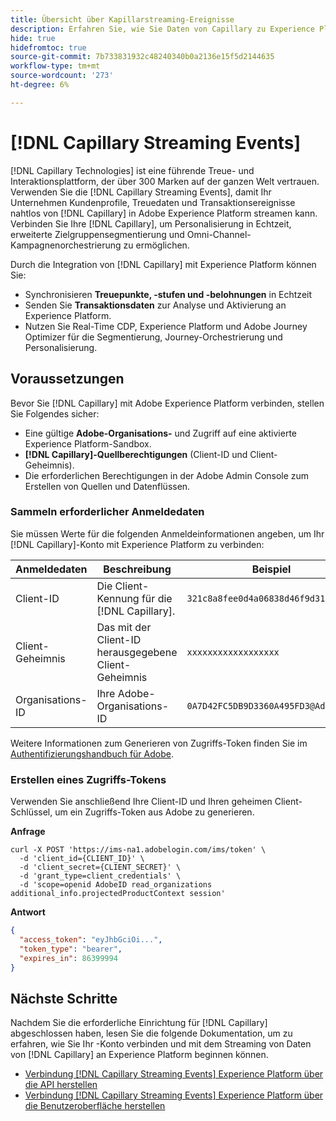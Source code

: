 ```yaml
---
title: Übersicht über Kapillarstreaming-Ereignisse
description: Erfahren Sie, wie Sie Daten von Capillary zu Experience Platform streamen.
hide: true
hidefromtoc: true
source-git-commit: 7b733831932c48240340b0a2136e15f5d2144635
workflow-type: tm+mt
source-wordcount: '273'
ht-degree: 6%

---
```


# [!DNL Capillary Streaming Events]

[!DNL Capillary Technologies] ist eine führende Treue- und Interaktionsplattform, der über 300 Marken auf der ganzen Welt vertrauen. Verwenden Sie die [!DNL Capillary Streaming Events], damit Ihr Unternehmen Kundenprofile, Treuedaten und Transaktionsereignisse nahtlos von [!DNL Capillary] in Adobe Experience Platform streamen kann. Verbinden Sie Ihre [!DNL Capillary], um Personalisierung in Echtzeit, erweiterte Zielgruppensegmentierung und Omni-Channel-Kampagnenorchestrierung zu ermöglichen.

Durch die Integration von [!DNL Capillary] mit Experience Platform können Sie:

* Synchronisieren **Treuepunkte, -stufen und -belohnungen** in Echtzeit
* Senden Sie **Transaktionsdaten** zur Analyse und Aktivierung an Experience Platform.
* Nutzen Sie Real-Time CDP, Experience Platform und Adobe Journey Optimizer für die Segmentierung, Journey-Orchestrierung und Personalisierung.

## Voraussetzungen

Bevor Sie [!DNL Capillary] mit Adobe Experience Platform verbinden, stellen Sie Folgendes sicher:

* Eine gültige **Adobe-Organisations-** und Zugriff auf eine aktivierte Experience Platform-Sandbox.
* **[!DNL Capillary]-Quellberechtigungen** (Client-ID und Client-Geheimnis).
* Die erforderlichen Berechtigungen in der Adobe Admin Console zum Erstellen von Quellen und Datenflüssen.

### Sammeln erforderlicher Anmeldedaten

Sie müssen Werte für die folgenden Anmeldeinformationen angeben, um Ihr [!DNL Capillary]-Konto mit Experience Platform zu verbinden:

| Anmeldedaten | Beschreibung | Beispiel |
| --- | --- | --- |
| Client-ID | Die Client-Kennung für die [!DNL Capillary]. | `321c8a8fee0d4a06838d46f9d3109e8a` |
| Client-Geheimnis | Das mit der Client-ID herausgegebene Client-Geheimnis | `xxxxxxxxxxxxxxxxxx` |
| Organisations-ID | Ihre Adobe-Organisations-ID | `0A7D42FC5DB9D3360A495FD3@AdobeOrg` |

Weitere Informationen zum Generieren von Zugriffs-Token finden Sie im [Authentifizierungshandbuch für Adobe](https://developer.adobe.com/developer-console/docs/guides/authentication/).

### Erstellen eines Zugriffs-Tokens

Verwenden Sie anschließend Ihre Client-ID und Ihren geheimen Client-Schlüssel, um ein Zugriffs-Token aus Adobe zu generieren.

**Anfrage**

```shell
curl -X POST 'https://ims-na1.adobelogin.com/ims/token' \
  -d 'client_id={CLIENT_ID}' \
  -d 'client_secret={CLIENT_SECRET}' \
  -d 'grant_type=client_credentials' \
  -d 'scope=openid AdobeID read_organizations additional_info.projectedProductContext session'
```

**Antwort**

```json
{
  "access_token": "eyJhbGciOi...",
  "token_type": "bearer",
  "expires_in": 86399994
}
```

## Nächste Schritte

Nachdem Sie die erforderliche Einrichtung für [!DNL Capillary] abgeschlossen haben, lesen Sie die folgende Dokumentation, um zu erfahren, wie Sie Ihr -Konto verbinden und mit dem Streaming von Daten von [!DNL Capillary] an Experience Platform beginnen können.

* [Verbindung  [!DNL Capillary Streaming Events]  Experience Platform über die API herstellen](../../tutorials/api/create/loyalty/capillary.md)
* [Verbindung  [!DNL Capillary Streaming Events]  Experience Platform über die Benutzeroberfläche herstellen](../../tutorials/ui/create/loyalty/capillary.md)
